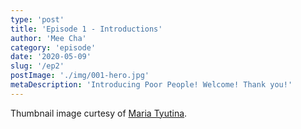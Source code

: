 ```yaml
---
type: 'post'
title: 'Episode 1 - Introductions'
author: 'Mee Cha'
category: 'episode'
date: '2020-05-09'
slug: '/ep2'
postImage: './img/001-hero.jpg'
metaDescription: 'Introducing Poor People! Welcome! Thank you!'
---
```


Thumbnail image curtesy of [Maria Tyutina](https://www.pexels.com/@mtyutina).
